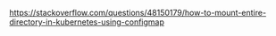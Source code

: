 https://stackoverflow.com/questions/48150179/how-to-mount-entire-directory-in-kubernetes-using-configmap